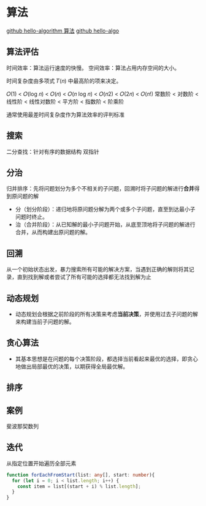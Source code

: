 # 算法

[github hello-algorithm 算法](https://www.hello-algo.com/chapter_divide_and_conquer/build_binary_tree_problem/#4)
[github hello-algo](https://github.com/krahets/hello-algo/releases)


## 算法评估
时间效率：算法运行速度的快慢。
空间效率：算法占用内存空间的大小。

时间复杂度由多项式 𝑇(𝑛) 中最高阶的项来决定。


𝑂(1) < 𝑂(log 𝑛) < 𝑂(𝑛) < 𝑂(𝑛 log 𝑛) < 𝑂(𝑛2) < 𝑂(2𝑛) < 𝑂(𝑛!)
常数阶 < 对数阶 < 线性阶 < 线性对数阶 < 平方阶 < 指数阶 < 阶乘阶

通常使用最差时间复杂度作为算法效率的评判标准



## 搜索
二分查找：针对有序的数据结构
双指针

## 分治
归并排序：先将问题划分为多个不相关的子问题，回溯时将子问题的解进行**合并**得到原问题的解
- 分（划分阶段）：递归地将原问题分解为两个或多个子问题，直至到达最小子问题时终止。
- 治（合并阶段）：从已知解的最小子问题开始，从底至顶地将子问题的解进行合并，从而构建出原问题的解。

## 回溯
从一个初始状态出发，暴力搜索所有可能的解决方案，当遇到正确的解则将其记录，直到找到解或者尝试了所有可能的选择都无法找到解为止

## 动态规划
- 动态规划会根据之前阶段的所有决策来考虑**当前决策**，并使用过去子问题的解来构建当前子问题的解。

## 贪心算法
- 其基本思想是在问题的每个决策阶段，都选择当前看起来最优的选择，即贪心地做出局部最优的决策，以期获得全局最优解。

## 排序


## 案例
斐波那契数列


## 迭代
从指定位置开始遍历全部元素
```typescript
function forEachFromStart(list: any[], start: number){
  for (let i = 0; i < list.length; i++) {
    const item = list[(start + i) % list.length];
  }
}
```
